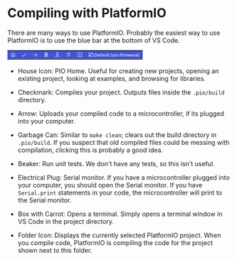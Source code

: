 # Compiling with PlatformIO

There are many ways to use PlatformIO. Probably the easiest way to use PlatformIO is to use the blue bar at the bottom of VS Code.

![menu_bar](img/menu_bar.png)

* House Icon: PIO Home. Useful for creating new projects, opening an existing project, looking at examples, and browsing for libraries.
  
* Checkmark: Compiles your project. Outputs files inside the ```.pio/build``` directory.
  
* Arrow: Uploads your compiled code to a microcontroller, if its plugged into your computer.
  
* Garbage Can: Similar to ```make clean```; clears out the build directory in ```.pio/build```. If you suspect that old compiled files could be messing with compilation, clicking this is probably a good idea.
  
* Beaker: Run unit tests. We don't have any tests, so this isn't useful.
  
* Electrical Plug: Serial monitor. If you have a microcontroller plugged into your computer, you should open the Serial monitor. If you have ```Serial.print``` statements in your code, the microcontroller will print to the Serial monitor.
  
* Box with Carrot: Opens a terminal. Simply opens a terminal window in VS Code in the project directory.
  
* Folder Icon: Displays the currently selected PlatformIO project. When you compile code, PlatformIO is compiling the code for the project shown next to this folder.
